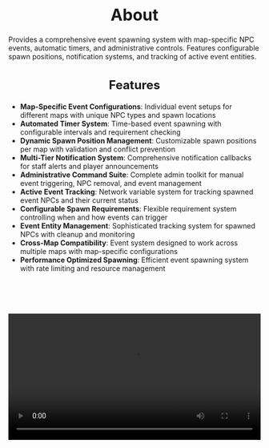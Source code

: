 <h1 style="text-align:center; font-size:2rem; font-weight:bold;">About</h1>

Provides a comprehensive event spawning system with map-specific NPC events, automatic timers, and administrative controls. Features configurable spawn positions, notification systems, and tracking of active event entities.

<h2 style="text-align:center; font-size:1.5rem; font-weight:bold;">Features</h2>

- **Map-Specific Event Configurations**: Individual event setups for different maps with unique NPC types and spawn locations
- **Automated Timer System**: Time-based event spawning with configurable intervals and requirement checking
- **Dynamic Spawn Position Management**: Customizable spawn positions per map with validation and conflict prevention
- **Multi-Tier Notification System**: Comprehensive notification callbacks for staff alerts and player announcements
- **Administrative Command Suite**: Complete admin toolkit for manual event triggering, NPC removal, and event management
- **Active Event Tracking**: Network variable system for tracking spawned event NPCs and their current status
- **Configurable Spawn Requirements**: Flexible requirement system controlling when and how events can trigger
- **Event Entity Management**: Sophisticated tracking system for spawned NPCs with cleanup and monitoring
- **Cross-Map Compatibility**: Event system designed to work across multiple maps with map-specific configurations
- **Performance Optimized Spawning**: Efficient event spawning system with rate limiting and resource management

<br><br>

<p align="center">
  <video width="1200" style="max-width:100%; margin-bottom: 40px; margin-top: 20px;" controls>
    <source src="https://bleonheart.github.io/assets/automaticevents.mp4" type="video/mp4">
    Your browser does not support the video tag.
  </video>
</p>

<br><br>
